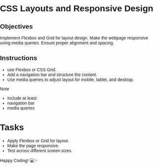 # CSS Layouts and Responsive Design

## Objectives

Implement Flexbox and Grid for layout design.
Make the webpage responsive using media queries.
Ensure proper alignment and spacing.

## Instructions

- use Flexbox or CSS Grid.
- Add a navigation bar and structure the content.
- Use media queries to adjust layout for mobile, tablet, and desktop.

>[!NOTE]
>  - Include at least:
>  - navigation bar
>  - media queries

# Tasks

- Apply Flexbox or Grid for layout.
- Make the page responsive.
- Test across different screen sizes.

Happy Coding! 💻✨
<!DOCTYPE html>
<html lang="en">
<head>
    <meta charset="UTF-8">
    <meta name="viewport" content="width=device-width, initial-scale=1.0">
    <title>Responsive Layout</title>
    <style>
        body {
            font-family: sans-serif;
            margin: 0;
            padding: 0;
        }

        nav {
            background-color: #333;
            color: white;
            padding: 10px 20px;
        }

        nav ul {
            list-style: none;
            padding: 0;
            margin: 0;
            display: flex;
        }

        nav li {
            margin-right: 20px;
        }

        nav a {
            color: white;
            text-decoration: none;
        }

        .container {
            display: flex;
            flex-wrap: wrap;
            padding: 20px;
        }

        .sidebar {
            background-color: #f0f0f0;
            padding: 20px;
            flex: 1;
            min-width: 200px;
        }

        .content {
            background-color: #e0e0e0;
            padding: 20px;
            flex: 3;
            min-width: 300px;
        }

        /* Media Queries */

        @media (max-width: 768px) { /* Tablet and smaller */
            .container {
                flex-direction: column;
            }

            .sidebar, .content {
                width: 100%;
            }
        }

        @media (max-width: 480px) { /* Mobile */
            nav ul {
                flex-direction: column;
            }

            nav li {
                margin-right: 0;
                margin-bottom: 10px;
            }
        }
    </style>
</head>
<body>

    <nav>
        <ul>
            <li><a href="#">Home</a></li>
            <li><a href="#">About</a></li>
            <li><a href="#">Services</a></li>
            <li><a href="#">Contact</a></li>
        </ul>
    </nav>

    <div class="container">
        <div class="sidebar">
            <h2>Sidebar</h2>
            <p>This is the sidebar content. It can contain navigation links, advertisements, or other relevant information.</p>
        </div>
        <div class="content">
            <h2>Main Content</h2>
           <p>Kenya is a country in East Africa with coastline on the Indian Ocean. It encompasses savannah, lakelands, the dramatic Great Rift Valley and mountain highlands. It's also home to wildlife like lions, elephants and rhinos.</p>
            <p>More content goes here...</p>
        </div>
    </div>

</body>
</html>
